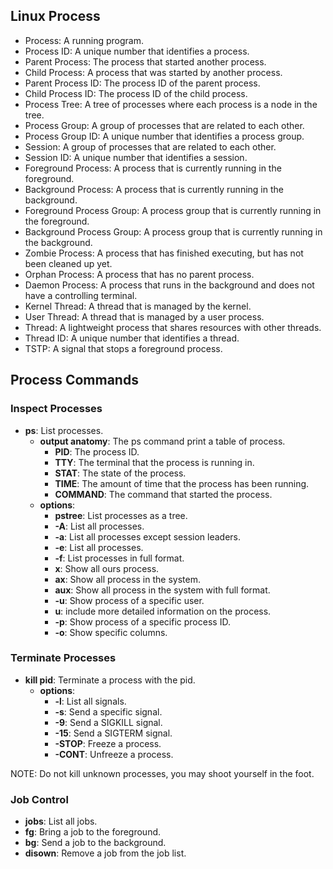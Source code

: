 ## Linux Process

- Process: A running program.
- Process ID: A unique number that identifies a process.
- Parent Process: The process that started another process.
- Child Process: A process that was started by another process.
- Parent Process ID: The process ID of the parent process.
- Child Process ID: The process ID of the child process.
- Process Tree: A tree of processes where each process is a node in the tree.
- Process Group: A group of processes that are related to each other.
- Process Group ID: A unique number that identifies a process group.
- Session: A group of processes that are related to each other.
- Session ID: A unique number that identifies a session.
- Foreground Process: A process that is currently running in the foreground.
- Background Process: A process that is currently running in the background.
- Foreground Process Group: A process group that is currently running in the foreground.
- Background Process Group: A process group that is currently running in the background.
- Zombie Process: A process that has finished executing, but has not been cleaned up yet.
- Orphan Process: A process that has no parent process.
- Daemon Process: A process that runs in the background and does not have a controlling terminal.
- Kernel Thread: A thread that is managed by the kernel.
- User Thread: A thread that is managed by a user process.
- Thread: A lightweight process that shares resources with other threads.
- Thread ID: A unique number that identifies a thread.
- TSTP: A signal that stops a foreground process.

## Process Commands

### Inspect Processes

- **ps**: List processes.
  - **output anatomy**: The ps command print a table of process.
    - **PID**: The process ID.
    - **TTY**: The terminal that the process is running in.
    - **STAT**: The state of the process.
    - **TIME**: The amount of time that the process has been running.
    - **COMMAND**: The command that started the process.
  - **options**:
    - **pstree**: List processes as a tree.
    - **-A**: List all processes.
    - **-a**: List all processes except session leaders.
    - **-e**: List all processes.
    - **-f**: List processes in full format.
    - **x**: Show all ours process.
    - **ax**: Show all process in the system.
    - **aux**: Show all process in the system with full format.
    - **-u**: Show process of a specific user.
    - **u**: include more detailed information on the process.
    - **-p**: Show process of a specific process ID.
    - **-o**: Show specific columns.

### Terminate Processes

- **kill pid**: Terminate a process with the pid.
  - **options**:
    - **-l**: List all signals.
    - **-s**: Send a specific signal.
    - **-9**: Send a SIGKILL signal.
    - **-15**: Send a SIGTERM signal.
    - **-STOP**: Freeze a process.
    - **-CONT**: Unfreeze a process.

NOTE: Do not kill unknown processes, you may shoot yourself in the foot.

### Job Control

- **jobs**: List all jobs.
- **fg**: Bring a job to the foreground.
- **bg**: Send a job to the background.
- **disown**: Remove a job from the job list.

